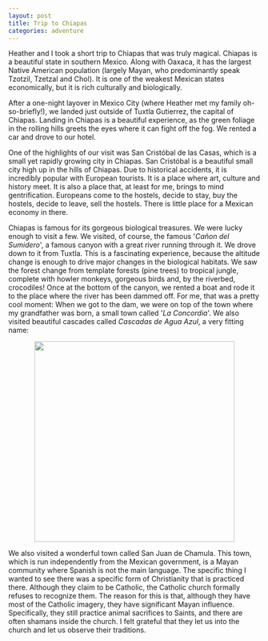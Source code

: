 ```yaml
---
layout: post
title: Trip to Chiapas
categories: adventure
---
```


Heather and I took a short trip to Chiapas that was truly magical. Chiapas is
a beautiful state in southern Mexico. Along with Oaxaca, it has the largest
Native American population (largely Mayan, who predominantly speak Tzotzil,
Tzetzal and Chol). It is one of the weakest Mexican states economically, but
it is rich culturally and biologically.

After a one-night layover in Mexico City (where Heather met my family
oh-so-briefly!), we landed just outside of Tuxtla Gutierrez, the capital of
Chiapas.  Landing in Chiapas is a beautiful experience, as the green foliage in
the rolling hills greets the eyes where it can fight off the fog. We rented a
car and drove to our hotel.

One of the highlights of our visit was San Cristóbal de las Casas, which is a
small yet rapidly growing city in Chiapas. San Cristóbal is a beautiful small
city high up in the hills of Chiapas. Due to historical accidents, it is
incredibly popular with European tourists. It is a place where art, culture
and history meet. It is also a place that, at least for me, brings to mind
gentrification. Europeans come to the hostels, decide to stay, buy the hostels,
decide to leave, sell the hostels. There is little place for a Mexican economy
in there.

Chiapas is famous for its gorgeous biological treasures. We were lucky enough to
visit a few. We visited, of course, the famous '*Cañon del Sumidero*', a famous
canyon with a great river running through it. We drove down to it from Tuxtla.
This is a fascinating experience, because the altitude change is enough to drive
major changes in the biological habitats. We saw the forest change from template
forests (pine trees) to tropical jungle, complete with howler monkeys, gorgeous
birds and, by the riverbed, crocodiles! Once at the bottom of the canyon, we
rented a boat and rode it to the place where the river has been dammed off.
For me, that was a pretty cool moment: When we got to the dam, we were
on top of the town where my grandfather was born, a small town called '*La
Concordia*'. We also visited beautiful cascades called *Cascadas de Agua Azul*,
a very fitting name:

<center>
<img id="Cascadas de agua azul"
src="https://dangeles.github.io/images/chiapas.jpg" width="400">
</center>

We also visited a wonderful town called San Juan de Chamula. This town, which is
run independently from the Mexican government, is a Mayan community where Spanish
is not the main language. The specific thing I wanted to see there was a specific
form of Christianity that is practiced there. Although they claim to be Catholic,
the Catholic church formally refuses to recognize them. The reason for this is
that, although they have most of the Catholic imagery, they have significant
Mayan influence. Specifically, they still practice animal sacrifices to Saints,
and there are often shamans inside the church. I felt grateful that they let us
into the church and let us observe their traditions.
